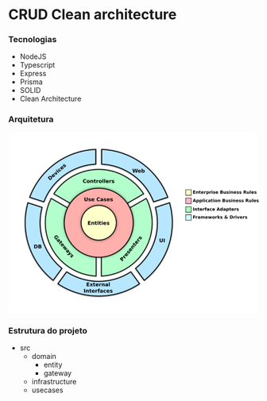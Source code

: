 # CRUD Clean architecture

### Tecnologias
- NodeJS
- Typescript
- Express
- Prisma
- SOLID
- Clean Architecture

### Arquitetura

![Texto Alternativo](assets/cleanArchitecture.png)

### Estrutura do projeto

- src
    - domain
        - entity
        - gateway
    - infrastructure
    - usecases
